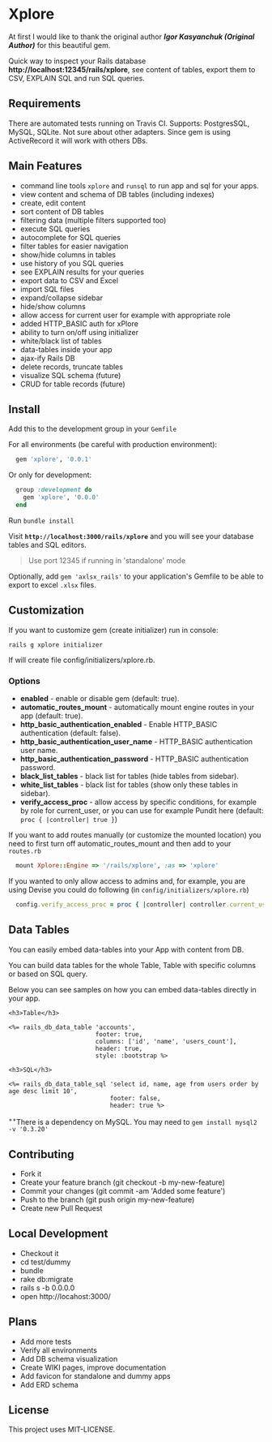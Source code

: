 # Xplore
At first I would like to thank the original author **_Igor Kasyanchuk (Original Author)_** for this beautiful gem. 

Quick way to inspect your Rails database **http://localhost:12345/rails/xplore**, see content of tables, export them to CSV, EXPLAIN SQL and run SQL queries.


## Requirements

There are automated tests running on Travis CI.
Supports: PostgresSQL, MySQL, SQLite. Not sure about other adapters. Since gem is using ActiveRecord it will work with others DBs.


## Main Features
* command line tools `xplore` and `runsql` to run app and sql for your apps.
* view content and schema of DB tables (including indexes)
* create, edit content
* sort content of DB tables
* filtering data (multiple filters supported too)
* execute SQL queries
* autocomplete for SQL queries
* filter tables for easier navigation
* show/hide columns in tables
* use history of you SQL queries
* see EXPLAIN results for your queries
* export data to CSV and Excel
* import SQL files
* expand/collapse sidebar
* hide/show columns
* allow access for current user for example with appropriate role
* added HTTP_BASIC auth for xPlore
* ability to turn on/off using initializer
* white/black list of tables
* data-tables inside your app
* ajax-ify Rails DB
* delete records, truncate tables
* visualize SQL schema (future)
* CRUD for table records (future)

## Install

Add this to the development group in your `Gemfile`

For all environments (be careful with production environment):

```ruby
  gem 'xplore', '0.0.1'
```

Or only for development:

```ruby
  group :development do
    gem 'xplore', '0.0.0'
  end
```

Run `bundle install`

Visit **`http://localhost:3000/rails/xplore`** and you will see your database tables and SQL editors.
> Use port 12345 if running in 'standalone' mode

Optionally, add `gem 'axlsx_rails'` to your application's Gemfile to be able to export to excel `.xlsx` files.

## Customization

If you want to customize gem (create initializer) run in console:

    rails g xplore initializer

If will create file config/initializers/xplore.rb.

### Options
*   **enabled** - enable or disable gem (default: true).
*   **automatic_routes_mount** - automatically mount engine routes in your app (default: true).
*   **http_basic_authentication_enabled** - Enable HTTP_BASIC authentication (default: false).
*   **http_basic_authentication_user_name** - HTTP_BASIC authentication user name.
*   **http_basic_authentication_password** - HTTP_BASIC authentication password.
*   **black_list_tables** - black list for tables (hide tables from sidebar).
*   **white_list_tables** - black list for tables (show only these tables in sidebar).
*   **verify_access_proc** - allow access by specific conditions, for example by role for current_user, or you can use for example Pundit here (default: `proc { |controller| true }`)

If you want to add routes manually (or customize the mounted location) you need to first turn off automatic_routes_mount and then add to your `routes.rb`

```ruby
  mount Xplore::Engine => '/rails/xplore', :as => 'xplore'
```

If you wanted to only allow access to admins and, for example, you are using Devise you could do following (in `config/initializers/xplore.rb`)

```ruby
  config.verify_access_proc = proc { |controller| controller.current_user.admin? }
```

## Data Tables

You can easily embed data-tables into your App with content from DB.

You can build data tables for the whole Table, Table with specific columns or based on SQL query.

Below you can see samples on how you can embed data-tables directly in your app.

```erb
<h3>Table</h3>

<%= rails_db_data_table 'accounts',
                        footer: true,
                        columns: ['id', 'name', 'users_count'],
                        header: true,
                        style: :bootstrap %>

<h3>SQL</h3>

<%= rails_db_data_table_sql 'select id, name, age from users order by age desc limit 10',
                            footer: false,
                            header: true %>
```

<sup>++</sup>There is a dependency on MySQL.  You may need to `gem install mysql2 -v '0.3.20'`
## Contributing

- Fork it
- Create your feature branch (git checkout -b my-new-feature)
- Commit your changes (git commit -am 'Added some feature')
- Push to the branch (git push origin my-new-feature)
- Create new Pull Request

## Local Development

- Checkout it
- cd test/dummy
- bundle
- rake db:migrate
- rails s -b 0.0.0.0
- open http://locahost:3000/

## Plans

* Add more tests
* Verify all environments
* Add DB schema visualization
* Create WIKI pages, improve documentation
* Add favicon for standalone and dummy apps
* Add ERD schema

## License

This project uses MIT-LICENSE.
